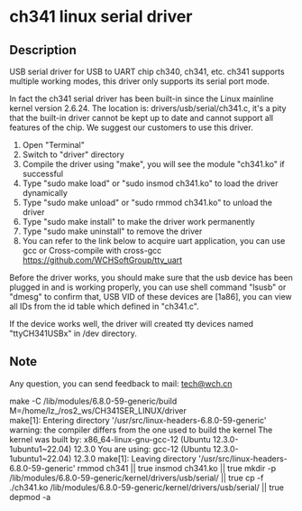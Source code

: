 # ch341 linux serial driver
## Description

USB serial driver for USB to UART chip ch340, ch341, etc. ch341 supports multiple working modes, this driver only supports its serial port mode.

In fact the ch341 serial driver has been built-in since the Linux mainline kernel version 2.6.24. The location is: drivers/usb/serial/ch341.c, it's a pity that the built-in driver cannot be kept up to date and cannot support all features of the chip. We suggest our customers to use this driver.

1. Open "Terminal"
2. Switch to "driver" directory
3. Compile the driver using "make", you will see the module "ch341.ko" if successful
4. Type "sudo make load" or "sudo insmod ch341.ko" to load the driver dynamically
5. Type "sudo make unload" or "sudo rmmod ch341.ko" to unload the driver
6. Type "sudo make install" to make the driver work permanently
7. Type "sudo make uninstall" to remove the driver
8. You can refer to the link below to acquire uart application, you can use gcc or Cross-compile with cross-gcc
   https://github.com/WCHSoftGroup/tty_uart

Before the driver works, you should make sure that the usb device has been plugged in and is working properly, you can use shell command "lsusb" or "dmesg" to confirm that, USB VID of these devices are [1a86], you can view all IDs from the id table which defined in "ch341.c".

If the device works well, the driver will created tty devices named "ttyCH341USBx" in /dev directory.

## Note

Any question, you can send feedback to mail: tech@wch.cn

make -C /lib/modules/6.8.0-59-generic/build  M=/home/lz_/ros2_ws/CH341SER_LINUX/driver  
make[1]: Entering directory '/usr/src/linux-headers-6.8.0-59-generic'
warning: the compiler differs from the one used to build the kernel
  The kernel was built by: x86_64-linux-gnu-gcc-12 (Ubuntu 12.3.0-1ubuntu1~22.04) 12.3.0
  You are using:           gcc-12 (Ubuntu 12.3.0-1ubuntu1~22.04) 12.3.0
make[1]: Leaving directory '/usr/src/linux-headers-6.8.0-59-generic'
rmmod ch341 || true
insmod ch341.ko || true
mkdir -p /lib/modules/6.8.0-59-generic/kernel/drivers/usb/serial/ || true
cp -f ./ch341.ko /lib/modules/6.8.0-59-generic/kernel/drivers/usb/serial/ || true
depmod -a

